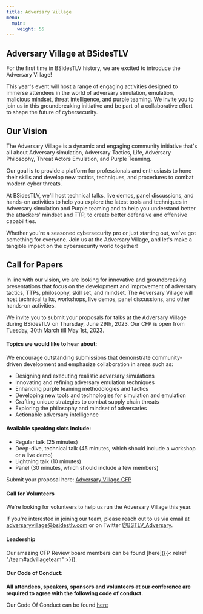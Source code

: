 ```yaml
---
title: Adversary Village
menu:
  main:
    weight: 55
---
```


## Adversary Village at BSidesTLV

For the first time in BSidesTLV history, we are excited to introduce the Adversary Village!

This year's event will host a range of engaging activities designed to immerse attendees in the world of adversary simulation, emulation, malicious mindset, threat intelligence, and purple teaming. We invite you to join us in this groundbreaking initiative and be part of a collaborative effort to shape the future of cybersecurity.

## Our Vision

The Adversary Village is a dynamic and engaging community initiative that's all about Adversary simulation, Adversary Tactics, Life, Adversary Philosophy, Threat Actors Emulation, and Purple Teaming.

Our goal is to provide a platform for professionals and enthusiasts to hone their skills and develop new tactics, techniques, and procedures to combat modern cyber threats. 

At BSidesTLV, we'll host technical talks, live demos, panel discussions, and hands-on activities to help you explore the latest tools and techniques in Adversary simulation and Purple teaming and to help you understand better the attackers' mindset and TTP, to create better defensive and offensive capabilities. 

Whether you're a seasoned cybersecurity pro or just starting out, we've got something for everyone. Join us at the Adversary Village, and let's make a tangible impact on the cybersecurity world together!

## Call for Papers

In line with our vision, we are looking for innovative and groundbreaking presentations that focus on the development and improvement of adversary tactics, TTPs, philosophy, skill set, and mindset. The Adversary Village will host technical talks, workshops, live demos, panel discussions, and other hands-on activities.

We invite you to submit your proposals for talks at the Adversary Village during BSidesTLV on Thursday, June 29th, 2023. Our CFP is open from Tuesday, 30th March till May 1st, 2023.

#### Topics we would like to hear about:

We encourage outstanding submissions that demonstrate community-driven development and emphasize collaboration in areas such as:
- Designing and executing realistic adversary simulations
- Innovating and refining adversary emulation techniques
- Enhancing purple teaming methodologies and tactics
- Developing new tools and technologies for simulation and emulation
- Crafting unique strategies to combat supply chain threats
- Exploring the philosophy and mindset of adversaries
- Actionable adversary intelligence 

#### Available speaking slots include:

- Regular talk (25 minutes)
- Deep-dive, technical talk (45 minutes, which should include a workshop or a live demo)
- Lightning talk (10 minutes)
- Panel (30 minutes, which should include a few members)

Submit your proposal here: [Adversary Village CFP](https://cfp.bsidestlv.com/bsidestlv-2023-villages)

#### Call for Volunteers

We're looking for volunteers to help us run the Adversary Village this year.

If you're interested in joining our team, please reach out to us via email at adversaryvillage@bsidestlv.com or on Twitter [@BSTLV_Adversary](https://twitter.com/BSTLV_Adversary).


#### Leadership
Our amazing CFP Review board members can be found [here]({{< relref "/team#advillageteam" >}}).


#### Our Code of Conduct:

**All attendees, speakers, sponsors and volunteers at our conference are required to agree with the following code of conduct.**

Our Code Of Conduct can be found [here][coc-url]

[smolarz-url]: https://english.tau.ac.il/campus/smolarz_auditorium
[smolarz-map]: https://www.google.com/maps/place/Tel+Aviv+University+Smolarz+Auditorium/@32.1103563,34.8042639,15z/data=!4m5!3m4!1s0x0:0x57e1b1e76143c7f7!8m2!3d32.1103563!4d34.8042639
[cyberweek]: https://cyberweek.tau.ac.il/
[coc-url]: /code-of-conduct

